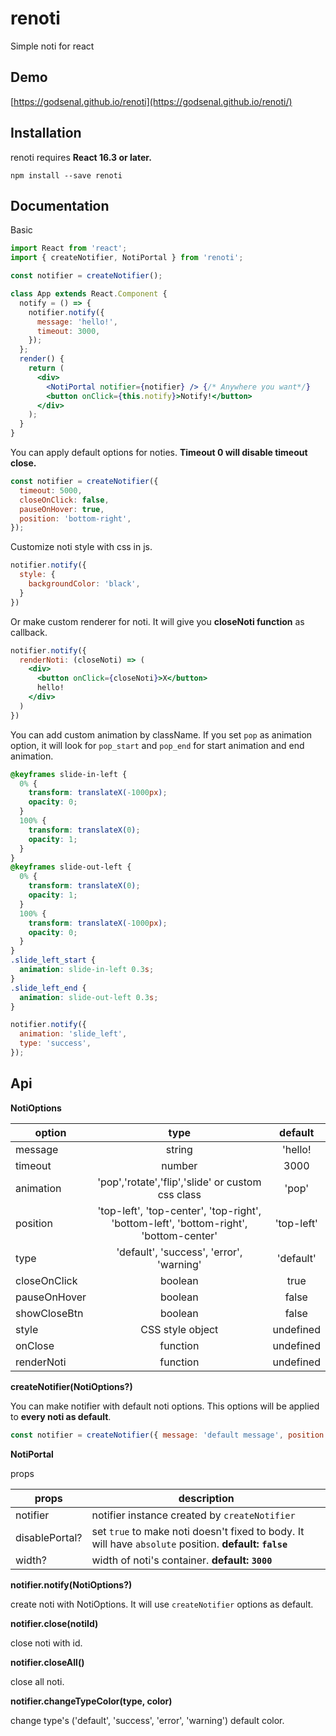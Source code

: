 # renoti

Simple noti for react

## Demo

[https://godsenal.github.io/renoti](https://godsenal.github.io/renoti/)

## Installation

renoti requires **React 16.3 or later.**

```
npm install --save renoti
```

## Documentation

Basic
```jsx
import React from 'react';
import { createNotifier, NotiPortal } from 'renoti';

const notifier = createNotifier();

class App extends React.Component {
  notify = () => {
    notifier.notify({
      message: 'hello!',
      timeout: 3000,
    });
  };
  render() {
    return (
      <div>
        <NotiPortal notifier={notifier} /> {/* Anywhere you want*/}
        <button onClick={this.notify}>Notify!</button>
      </div>
    );
  }
}
```
You can apply default options for noties. **Timeout 0 will disable timeout close.**
```js
const notifier = createNotifier({
  timeout: 5000,
  closeOnClick: false,
  pauseOnHover: true,
  position: 'bottom-right',
});
```

Customize noti style with css in js.
```js
notifier.notify({
  style: {
    backgroundColor: 'black',
  }
})
```
Or make custom renderer for noti. It will give you **closeNoti function** as callback.
```jsx
notifier.notify({
  renderNoti: (closeNoti) => (
    <div>
      <button onClick={closeNoti}>X</button>
      hello!
    </div>
  )
})
```

You can add custom animation by className. If you set `pop` as animation option, it will look for `pop_start` and `pop_end` for start animation and end animation.

```css
@keyframes slide-in-left {
  0% {
    transform: translateX(-1000px);
    opacity: 0;
  }
  100% {
    transform: translateX(0);
    opacity: 1;
  }
}
@keyframes slide-out-left {
  0% {
    transform: translateX(0);
    opacity: 1;
  }
  100% {
    transform: translateX(-1000px);
    opacity: 0;
  }
}
.slide_left_start {
  animation: slide-in-left 0.3s;
}
.slide_left_end {
  animation: slide-out-left 0.3s;
}
```
```jsx
notifier.notify({
  animation: 'slide_left',
  type: 'success',
});
```


## Api

**NotiOptions**

| option       |                                         type                                          |  default   |
| ------------ | :-----------------------------------------------------------------------------------: | :--------: |
| message      |                                        string                                         |  'hello!   |
| timeout      |                                        number                                         |    3000    |
| animation    |                   'pop','rotate','flip','slide' or custom css class                   |   'pop'    |
| position     | 'top-left', 'top-center', 'top-right', 'bottom-left', 'bottom-right', 'bottom-center' | 'top-left' |
| type         |                       'default', 'success', 'error', 'warning'                        | 'default'  |
| closeOnClick |                                        boolean                                        |    true    |
| pauseOnHover |                                        boolean                                        |   false    |
| showCloseBtn |                                        boolean                                        |   false    |
| style        |                                   CSS style object                                    | undefined  |
| onClose      |                                       function                                        | undefined  |
| renderNoti   |                                       function                                        | undefined  |

**createNotifier(NotiOptions?)**

You can make notifier with default noti options. This options will be applied to **every noti as default**.
```js
const notifier = createNotifier({ message: 'default message', position: 'bottom-right' });
```
**NotiPortal**

props

| props          | description                                                                                           |
| -------------- | ----------------------------------------------------------------------------------------------------- |
| notifier       | notifier instance created by `createNotifier`                                                         |
| disablePortal? | set `true` to make noti doesn't fixed to body. It will have `absolute` position. **default: `false`** |
| width?         | width of noti's container. **default: `3000`**                                                        |

**notifier.notify(NotiOptions?)**

create noti with NotiOptions. It will use `createNotifier` options as default.

**notifier.close(notiId)**

close noti with id.

**notifier.closeAll()**

close all noti.

**notifier.changeTypeColor(type, color)**

change type's ('default', 'success', 'error', 'warning') default color.
